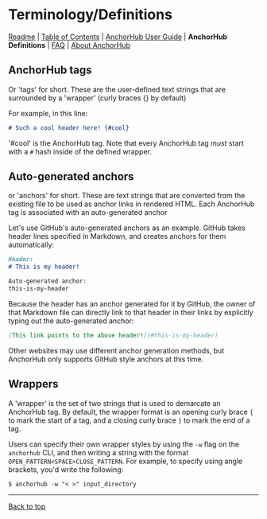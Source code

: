 # Terminology/Definitions

[Readme](README.md#anchorhub) | [Table of Contents](CONTENTS.md#anchorhub-table-of-contents) | [AnchorHub User Guide](GUIDE.md#anchorhub-user-guide) | **AnchorHub Definitions** | [FAQ](FAQ.md#anchorhub-preemptively-answered-questions) | [About AnchorHub](ABOUT.md#about-anchorhub) 

## AnchorHub tags

Or 'tags' for short. These are the user-defined text strings that are surrounded by a 'wrapper' (curly braces {} by default)

For example, in this line:

```markdown
# Such a cool header here! {#cool}
```

'#cool' is the AnchorHub tag. Note that every AnchorHub tag _must_ start with a `#` hash inside of the defined wrapper.

## Auto-generated anchors

or 'anchors' for short. These are text strings that are converted from the existing file to be used as anchor links in rendered HTML. Each AnchorHub tag is associated with an auto-generated anchor

Let's use GitHub's auto-generated anchors as an example. GitHub takes header lines specified in Markdown, and creates anchors for them automatically:

```markdown
Header:
# This is my header!

Auto-generated anchor:
this-is-my-header
```

Because the header has an anchor generated for it by GitHub, the owner of that Markdown file can directly link to that header in their links by explicitly typing out the auto-generated anchor:

```markdown
[This link points to the above header!](#this-is-my-header)
```

Other websites may use different anchor generation methods, but AnchorHub only supports GitHub style anchors at this time.

## Wrappers

A 'wrapper' is the set of two strings that is used to demarcate an AnchorHub tag. By default, the wrapper format is an opening curly brace `{` to mark the start of a tag, and a closing curly brace `}` to mark the end of a tag.

Users can specify their own wrapper styles by using the `-w` flag on the `anchorhub` CLI, and then writing a string with the format `OPEN_PATTERN<SPACE>CLOSE_PATTERN`. For example, to specify using angle brackets, you'd write the following:

```shell
$ anchorhub -w "< >" input_directory
```

---

[Back to top](#terminologydefinitions)